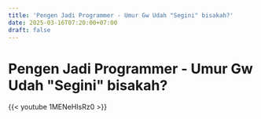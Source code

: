 ```yaml
---
title: 'Pengen Jadi Programmer - Umur Gw Udah "Segini" bisakah?'
date: 2025-03-16T07:20:00+07:00
draft: false
---
```


# Pengen Jadi Programmer - Umur Gw Udah "Segini" bisakah?

{{< youtube 1MENeHIsRz0 >}}
